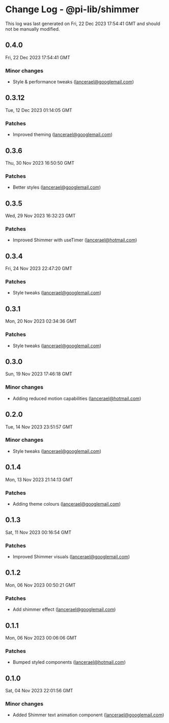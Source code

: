 # Change Log - @pi-lib/shimmer

This log was last generated on Fri, 22 Dec 2023 17:54:41 GMT and should not be manually modified.

<!-- Start content -->

## 0.4.0

Fri, 22 Dec 2023 17:54:41 GMT

### Minor changes

- Style & performance tweaks (lancerael@googlemail.com)

## 0.3.12

Tue, 12 Dec 2023 01:14:05 GMT

### Patches

- Improved theming (lancerael@googlemail.com)

## 0.3.6

Thu, 30 Nov 2023 16:50:50 GMT

### Patches

- Better styles (lancerael@googlemail.com)

## 0.3.5

Wed, 29 Nov 2023 16:32:23 GMT

### Patches

- Improved Shimmer with useTimer (lancerael@hotmail.com)

## 0.3.4

Fri, 24 Nov 2023 22:47:20 GMT

### Patches

- Style tweaks (lancerael@googlemail.com)

## 0.3.1

Mon, 20 Nov 2023 02:34:36 GMT

### Patches

- Style tweaks (lancerael@googlemail.com)

## 0.3.0

Sun, 19 Nov 2023 17:46:18 GMT

### Minor changes

- Adding reduced motion capabilities (lancerael@hotmail.com)

## 0.2.0

Tue, 14 Nov 2023 23:51:57 GMT

### Minor changes

- Style tweaks (lancerael@googlemail.com)

## 0.1.4

Mon, 13 Nov 2023 21:14:13 GMT

### Patches

- Adding theme colours (lancerael@googlemail.com)

## 0.1.3

Sat, 11 Nov 2023 00:16:54 GMT

### Patches

- Improved Shimmer visuals (lancerael@googlemail.com)

## 0.1.2

Mon, 06 Nov 2023 00:50:21 GMT

### Patches

- Add shimmer effect (lancerael@googlemail.com)

## 0.1.1

Mon, 06 Nov 2023 00:06:06 GMT

### Patches

- Bumped styled components (lancerael@hotmail.com)

## 0.1.0

Sat, 04 Nov 2023 22:01:56 GMT

### Minor changes

- Added Shimmer text animation component (lancerael@googlemail.com)
